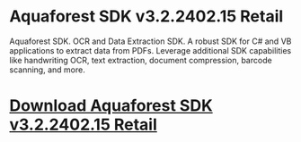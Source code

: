 # Aquaforest SDK v3.2.2402.15 Retail

Aquaforest SDK. OCR and Data Extraction SDK. A robust SDK for C# and VB applications to extract data from PDFs. Leverage additional SDK capabilities like handwriting OCR, text extraction, document compression, barcode scanning, and more.

# [Download Aquaforest SDK v3.2.2402.15 Retail](https://developer.team/misc-development/35283-aquaforest-sdk-v32240215-retail.html)
